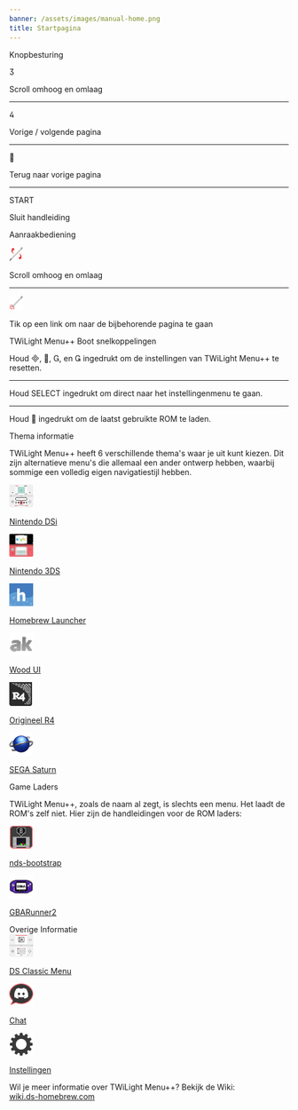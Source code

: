 ```yaml
---
banner: /assets/images/manual-home.png
title: Startpagina
---
```


<div id="button-controls" class="section-title">Knopbesturing</div>
<div class="section-body">
    <div class="button-action-group">
        <p class="button-action button">&#xE07D;</p>
        <p class="button-action-text">Scroll omhoog en omlaag</p>
    </div>
    <hr>
    <div class="button-action-group">
        <p class="button-action button">&#xE07E;</p>
        <p class="button-action-text">Vorige / volgende pagina</p>
    </div>
    <hr>
    <div class="button-action-group">
        <p class="button-action button">&#xE001;</p>
        <p class="button-action-text">Terug naar vorige pagina</p>
    </div>
    <hr>
    <div class="button-action-group">
        <p class="button-action">START</p>
        <p class="button-action-text">Sluit handleiding</p>
    </div>
</div>

<div id="touch-controls" class="section-title">Aanraakbediening</div>
<div class="section-body">
    <div class="button-action-group">
        <p class="button-action"><img src="/assets/images/up-down.png" alt="Scroll omhoog/omlaag op het aanraakscherm"></p>
        <p class="button-action-text">Scroll omhoog en omlaag</p>
    </div>
    <hr>
    <div class="button-action-group">
        <p class="button-action"><img src="/assets/images/tap.png" alt="Tik op het aanraakscherm"></p>
        <p class="button-action-text">Tik op een link om naar de bijbehorende pagina te gaan</p>
    </div>
</div>

<div id="twilight-menu-boot-shortcuts" class="section-title">TWiLight Menu++ Boot snelkoppelingen</div>
<div class="section-body">
    <p>
        Houd &#xE000;, &#xE001;, &#xE002;, en &#xE003; ingedrukt om de instellingen van TWiLight Menu++ te resetten.
    </p>
    <hr>
    <p>
        Houd SELECT ingedrukt om direct naar het instellingenmenu te gaan.
    </p>
    <hr>
    <p>
        Houd &#xE001; ingedrukt om de laatst gebruikte ROM te laden.
    </p>
</div>

<div id="theme-information" class="section-title">Thema informatie</div>
<div class="section-body">
    <p class="mb-2">TWiLight Menu++ heeft 6 verschillende thema's waar je uit kunt kiezen. Dit zijn alternatieve menu's die allemaal een ander ontwerp hebben, waarbij sommige een volledig eigen navigatiestijl hebben.</p>
    <div class="grid-container-3">
        <div class="grid-item">
            <img src="/assets/images/dsi-icon.png">
            <p>
                <a href="theme1-dsi">Nintendo DSi</a>
            </p>
        </div>
        <div class="grid-item">
            <img src="/assets/images/3ds-icon.png">
            <p>
                <a href="theme2-3ds">Nintendo 3DS</a>
            </p>
        </div>
        <div class="grid-item">
            <img src="/assets/images/hbl-icon.png">
            <p>
                <a href="theme6-hbl">Homebrew Launcher</a>
            </p>
        </div>
        <div class="grid-item">
            <img src="/assets/images/ak-icon.png">
            <p>
                <a href="theme4-acekard">Wood UI</a>
            </p>
        </div>
        <div class="grid-item">
            <img src="/assets/images/r4-icon.png">
            <p>
                <a href="theme3-r4">Origineel R4</a>
            </p>
        </div>
        <div class="grid-item">
            <img src="/assets/images/saturn-logo.png">
            <p>
                <a href="theme5-saturn">SEGA Saturn</a>
            </p>
        </div>
    </div>
</div>

<div id="game-loaders" class="section-title">Game Laders</div>
<div class="section-body">
    <p class="mb-2">TWiLight Menu++, zoals de naam al zegt, is slechts een menu. Het laadt de ROM's zelf niet. Hier zijn de handleidingen voor de ROM laders:</p>
    <div class="grid-container-2">
        <div class="grid-item">
            <img src="/assets/images/ndsb-icon.png">
            <p>
                <a href="nds-bootstrap">nds-bootstrap</a>
            </p>
        </div>
        <div class="grid-item">
            <img src="/assets/images/gba-icon.png">
            <p>
                <a href="gbarunner2">GBARunner2</a>
            </p>
        </div>
    </div>
</div>

<div id="other-information" class="section-title">Overige Informatie</div>
<div class="section-body">
    <div class="grid-container-3 mb-2">
        <div class="grid-item">
            <img src="/assets/images/ds-icon.png">
            <p>
                <a href="ds-classic-menu">DS Classic Menu</a>
            </p>
        </div>
        <div class="grid-item">
            <img src="/assets/images/chat-icon.png">
            <p>
                <a href="chat">Chat</a>
            </p>
        </div>
        <div class="grid-item">
            <img src="/assets/images/settings-icon.png">
            <p>
                <a href="settings">Instellingen</a>
            </p>
        </div>
    </div>
    <p>
        Wil je meer informatie over TWiLight Menu++? Bekijk de Wiki:<br><a href="https://wiki.ds-homebrew.com">wiki.ds-homebrew.com</a>
    </p>
</div>
